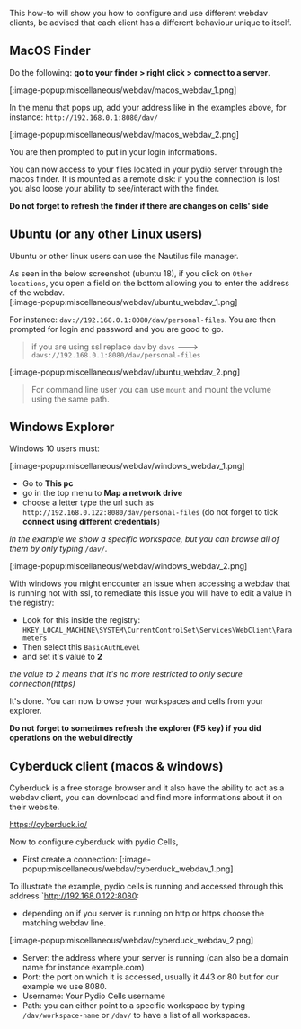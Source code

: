 
This how-to will show you how to configure and use different webdav clients, be advised that each client has a different behaviour unique to itself.

## MacOS Finder

Do the following: **go to your finder > right click > connect to a server**.

[:image-popup:miscellaneous/webdav/macos_webdav_1.png]

In the menu that pops up, add your address like in the examples above, for instance: `http://192.168.0.1:8080/dav/`

[:image-popup:miscellaneous/webdav/macos_webdav_2.png]

You are then prompted to put in your login informations.

You can now access to your files located in your pydio server through the macos finder. It is mounted as a remote disk: if you the connection is lost you also loose your ability to see/interact with the finder.

**Do not forget to refresh the finder if there are changes on cells' side**

## Ubuntu (or any other Linux users)

Ubuntu or other linux users can use the Nautilus file manager.

As seen in the below screenshot (ubuntu 18), if you click on `Other locations`, you open a field on the bottom allowing you to enter the address of the webdav.  
[:image-popup:miscellaneous/webdav/ubuntu_webdav_1.png]

For instance: `dav://192.168.0.1:8080/dav/personal-files`. You are then prompted for login and password and you are good to go.

> if you are using ssl replace `dav` by `davs`  ---> `davs://192.168.0.1:8080/dav/personal-files`

[:image-popup:miscellaneous/webdav/ubuntu_webdav_2.png]

> For command line user you can use `mount` and mount the volume using the same path.

## Windows Explorer

Windows 10 users must:

[:image-popup:miscellaneous/webdav/windows_webdav_1.png]

- Go to **This pc** 
- go in the top menu to **Map a network drive**
- choose a letter type the url such as `http://192.168.0.122:8080/dav/personal-files` (do not forget to tick **connect using different credentials**)

_in the example we show a specific workspace, but you can browse all of them by only typing `/dav/`._

[:image-popup:miscellaneous/webdav/windows_webdav_2.png]

With windows you might encounter an issue when accessing a webdav that is running not with ssl,
to remediate this issue you will have to edit a value in the registry:

* Look for this inside the registry: `HKEY_LOCAL_MACHINE\SYSTEM\CurrentControlSet\Services\WebClient\Parameters`
* Then select this `BasicAuthLevel`
* and set it's value to **2**

_the value to 2 means that it's no more restricted to only secure connection(https)_

It's done. You can now browse your workspaces and cells from your explorer.

**Do not forget to sometimes refresh the explorer (F5 key) if you did operations on the webui directly**

## Cyberduck client (macos & windows)

Cyberduck is a free storage browser and it also have the ability to act as a webdav client, you can downlooad and find more informations about it on their website.

https://cyberduck.io/

Now to configure cyberduck with pydio Cells, 

* First create a connection:
[:image-popup:miscellaneous/webdav/cyberduck_webdav_1.png]

To illustrate the example, pydio cells is running and accessed through this address `http://192.168.0.122:8080:

* depending on if you server is running on http or https choose the matching webdav line.

[:image-popup:miscellaneous/webdav/cyberduck_webdav_2.png]

* Server: the address where your server is running (can also be a domain name for instance example.com)
* Port: the port on which it is accessed, usually it 443 or 80 but for our example we use 8080.
* Username: Your Pydio Cells username
* Path: you can either point to a specific workspace by typing `/dav/workspace-name` or `/dav/` to have a list of all workspaces.
